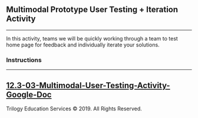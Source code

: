 ## Multimodal Prototype User Testing + Iteration Activity

---

In this activity, teams we will be quickly working through a team to test home page for feedback and individually iterate your solutions.

### Instructions

---

[12.3-03-Multimodal-User-Testing-Activity-Google-Doc](TBD)
---

Trilogy Education Services © 2019. All Rights Reserved.
